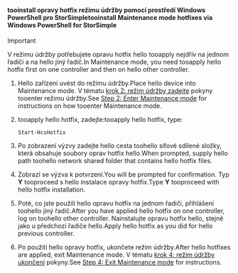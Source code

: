 <!--author=SharS last changed: 9/17/15-->

#### <a name="tooinstall-maintenance-mode-hotfixes-via-windows-powershell-for-storsimple"></a><span data-ttu-id="a3287-101">tooinstall opravy hotfix režimu údržby pomocí prostředí Windows PowerShell pro StorSimple</span><span class="sxs-lookup"><span data-stu-id="a3287-101">tooinstall Maintenance mode hotfixes via Windows PowerShell for StorSimple</span></span>
> [!IMPORTANT]
> <span data-ttu-id="a3287-102">V režimu údržby potřebujete opravu hotfix hello tooapply nejdřív na jednom řadiči a na hello jiný řadič.</span><span class="sxs-lookup"><span data-stu-id="a3287-102">In Maintenance mode, you need tooapply hello hotfix first on one controller and then on hello other controller.</span></span>
> 
> 

1. <span data-ttu-id="a3287-103">Hello zařízení uvést do režimu údržby.</span><span class="sxs-lookup"><span data-stu-id="a3287-103">Place hello device into Maintenance mode.</span></span> <span data-ttu-id="a3287-104">V tématu [krok 2: režim údržby zadejte](../articles/storsimple/storsimple-update-device.md#step2) pokyny tooenter režimu údržby.</span><span class="sxs-lookup"><span data-stu-id="a3287-104">See [Step 2: Enter Maintenance mode](../articles/storsimple/storsimple-update-device.md#step2) for instructions on how tooenter Maintenance mode.</span></span>
2. <span data-ttu-id="a3287-105">tooapply hello hotfix, zadejte:</span><span class="sxs-lookup"><span data-stu-id="a3287-105">tooapply hello hotfix, type:</span></span>
   
     `Start-HcsHotfix` 
3. <span data-ttu-id="a3287-106">Po zobrazení výzvy zadejte hello cesta toohello síťové sdílené složky, která obsahuje soubory oprav hotfix hello.</span><span class="sxs-lookup"><span data-stu-id="a3287-106">When prompted, supply hello path toohello network shared folder that contains hello hotfix files.</span></span>
4. <span data-ttu-id="a3287-107">Zobrazí se výzva k potvrzení.</span><span class="sxs-lookup"><span data-stu-id="a3287-107">You will be prompted for confirmation.</span></span> <span data-ttu-id="a3287-108">Typ **Y** tooproceed s hello instalace opravy hotfix.</span><span class="sxs-lookup"><span data-stu-id="a3287-108">Type **Y** tooproceed with hello hotfix installation.</span></span>
5. <span data-ttu-id="a3287-109">Poté, co jste použili hello opravu hotfix na jednom řadiči, přihlášení toohello jiný řadič.</span><span class="sxs-lookup"><span data-stu-id="a3287-109">After you have applied hello hotfix on one controller, log on toohello other controller.</span></span> <span data-ttu-id="a3287-110">Nainstalujte opravu hotfix hello, stejně jako u předchozí řadiče hello.</span><span class="sxs-lookup"><span data-stu-id="a3287-110">Apply hello hotfix as you did for hello previous controller.</span></span>
6. <span data-ttu-id="a3287-111">Po použití hello opravy hotfix, ukončete režim údržby.</span><span class="sxs-lookup"><span data-stu-id="a3287-111">After hello hotfixes are applied, exit Maintenance mode.</span></span> <span data-ttu-id="a3287-112">V tématu [krok 4: režim údržby ukončení](../articles/storsimple/storsimple-update-device.md#step4) pokyny.</span><span class="sxs-lookup"><span data-stu-id="a3287-112">See [Step 4: Exit Maintenance mode](../articles/storsimple/storsimple-update-device.md#step4) for instructions.</span></span>

